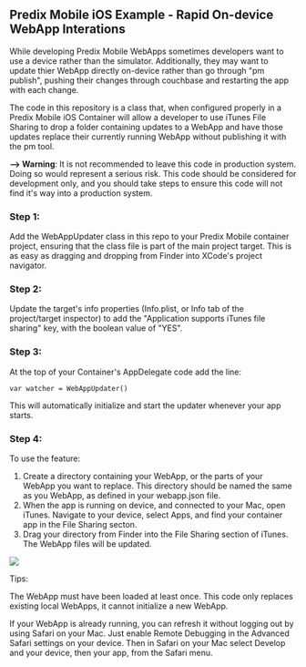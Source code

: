 ## Predix Mobile iOS Example - Rapid On-device WebApp Interations

While developing Predix Mobile WebApps sometimes developers want to use a device rather than the simulator. Additionally, they may want to update thier WebApp directly on-device rather than go through "pm publish", pushing their changes through couchbase and restarting the app with each change.

The code in this repository is a class that, when configured properly in a Predix Mobile iOS Container will allow a developer to use iTunes File Sharing to drop a folder containing updates to a WebApp and have those updates replace their currently running WebApp without publishing it with the pm tool.

**--> Warning**: It is not recommended to leave this code in production system. Doing so would represent a serious risk. This code should be considered for development only, and you should take steps to ensure this code will not find it's way into a production system.

### Step 1:

Add the WebAppUpdater class in this repo to your Predix Mobile container project, ensuring that the class file is part of the main project target. This is as easy as dragging and dropping from Finder into XCode's project navigator.

### Step 2:

Update the target's info properties (Info.plist, or Info tab of the project/target inspector) to add the "Application supports iTunes file sharing" key, with the boolean value of "YES".

### Step 3:

At the top of your Container's AppDelegate code add the line:

    var watcher = WebAppUpdater()

This will automatically initialize and start the updater whenever your app starts.

### Step 4:

To use the feature: 
1. Create a directory containing your WebApp, or the parts of your WebApp you want to replace. This directory should be named the same as you WebApp, as defined in your webapp.json file. 
2. When the app is running on device, and connected to your Mac, open iTunes. Navigate to your device, select Apps, and find your container app in the File Sharing secton.
3. Drag your directory from Finder into the File Sharing section of iTunes. The WebApp files will be updated.

![](./README/Images/WebAppUpdater.gif)

Tips:

The WebApp must have been loaded at least once. This code only replaces existing local WebApps, it cannot initialize a new WebApp.

If your WebApp is already running, you can refresh it without logging out by using Safari on your Mac. Just enable Remote Debugging in the Advanced Safari settings on your device. Then in Safari on your Mac select Develop and your device, then your app, from the Safari menu.



